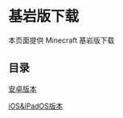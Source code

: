 # 基岩版下载
本页面提供 Minecraft 基岩版下载

## 目录

[安卓版本](https://minecraft.sn-m.xyz/bedrock/Android/)

[iOS&iPadOS版本](https://minecraft.sn-m.xyz/bedrock/iOS&iPadOS/)